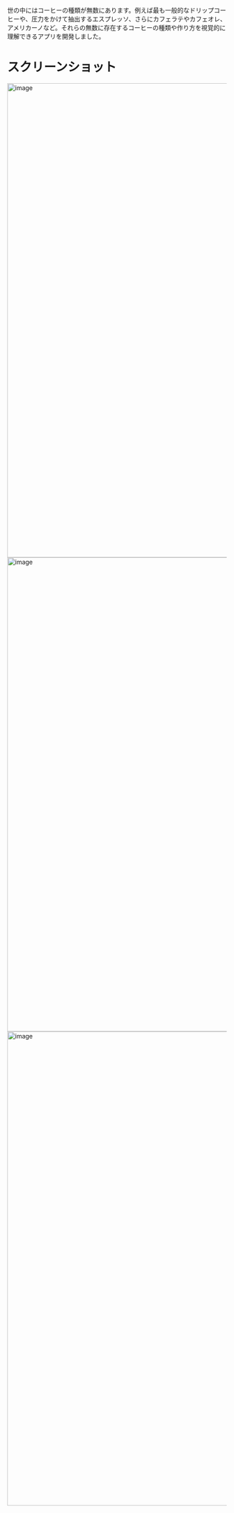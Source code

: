 世の中にはコーヒーの種類が無数にあります。例えば最も一般的なドリップコーヒーや、圧力をかけて抽出するエスプレッソ、さらにカフェラテやカフェオレ、アメリカーノなど。それらの無数に存在するコーヒーの種類や作り方を視覚的に理解できるアプリを開発しました。

# スクリーンショット
<img width="1087" alt="image" src="https://github.com/nekonlu/CoffeeLab/assets/85149063/04964d47-16bd-429c-900f-e715b2ec6fdb">
<img width="1087" alt="image" src="https://github.com/nekonlu/CoffeeLab/assets/85149063/f6050bc8-3b13-44a3-a757-da6070ffc2b5">
<img width="1087" alt="image" src="https://github.com/nekonlu/CoffeeLab/assets/85149063/741eed85-aacc-41b1-bb6d-610bc4a0272c">

